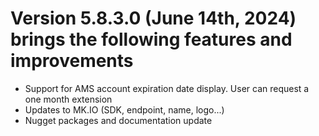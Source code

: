 # Version 5.8.3.0 (June 14th, 2024) brings the following features and improvements

* Support for AMS account expiration date display. User can request a one month extension
* Updates to MK.IO (SDK, endpoint, name, logo...)
* Nugget packages and documentation update

